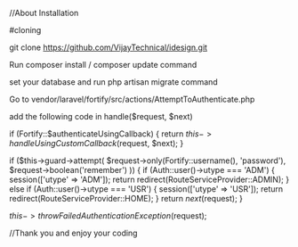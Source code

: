 //About Installation


#cloning

git clone https://github.com/VijayTechnical/idesign.git

Run composer install / composer update command

set your database and run php artisan migrate command


Go to vendor/laravel/fortify/src/actions/AttemptToAuthenticate.php


add the following code in handle($request, $next)


if (Fortify::$authenticateUsingCallback) {
return $this->handleUsingCustomCallback($request, $next);
}

if ($this->guard->attempt(
$request->only(Fortify::username(), 'password'),
$request->boolean('remember')
)) {
if (Auth::user()->utype === 'ADM') {
session(['utype' => 'ADM']);
return redirect(RouteServiceProvider::ADMIN);
} else if (Auth::user()->utype === 'USR') {
session(['utype' => 'USR']);
return redirect(RouteServiceProvider::HOME);
}
return $next($request);
}

$this->throwFailedAuthenticationException($request);


//Thank you and enjoy your coding


